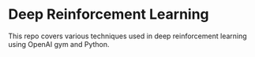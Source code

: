# Deep Reinforcement Learning

This repo covers various techniques used in deep reinforcement learning using OpenAI gym and Python.
